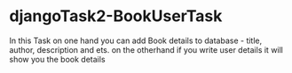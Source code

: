 # djangoTask2-BookUserTask
In this Task on one hand you can add Book details to database - title, author, description and ets. on the otherhand if you write user details it will show you the book details 
